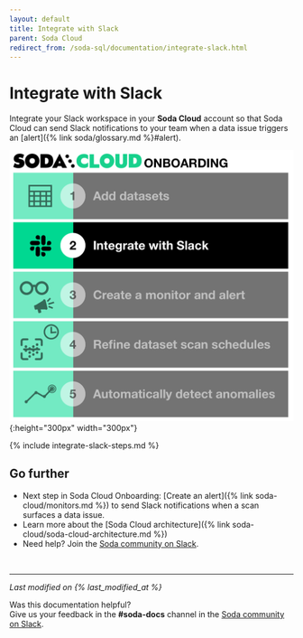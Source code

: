 ```yaml
---
layout: default
title: Integrate with Slack
parent: Soda Cloud
redirect_from: /soda-sql/documentation/integrate-slack.html
---
```


# Integrate with Slack

Integrate your Slack workspace in your **Soda Cloud** account so that Soda Cloud can send Slack notifications to your team when a data issue triggers an [alert]({% link soda/glossary.md %}#alert).

![onboarding-integrate-slack](/assets/images/onboarding-integrate-slack.png){:height="300px" width="300px"}

{% include integrate-slack-steps.md %}

## Go further

* Next step in Soda Cloud Onboarding: [Create an alert]({% link soda-cloud/monitors.md %}) to send Slack notifications when a scan surfaces a data issue.
* Learn more about the [Soda Cloud architecture]({% link soda-cloud/soda-cloud-architecture.md %})
* Need help? Join the <a href="http://community.soda.io/slack" target="_blank"> Soda community on Slack</a>.

<br />

---
*Last modified on {% last_modified_at %}*

Was this documentation helpful? <br /> Give us your feedback in the **#soda-docs** channel in the <a href="http://community.soda.io/slack" target="_blank"> Soda community on Slack</a>.